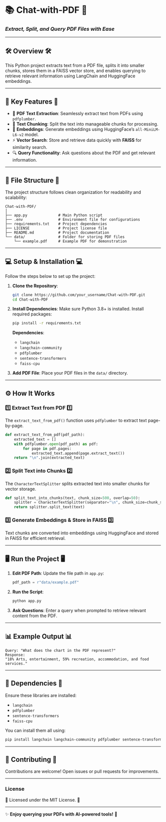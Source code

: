 # 📚 **Chat-with-PDF** 🤖  
### *Extract, Split, and Query PDF Files with Ease*

---

## 🛠️ **Overview** 🛠️ 

This Python project extracts text from a PDF file, splits it into smaller chunks, stores them in a FAISS vector store, and enables querying to retrieve relevant information using LangChain and HuggingFace embeddings.

---

## 🚀 **Key Features** 🚀

- 📄 **PDF Text Extraction**: Seamlessly extract text from PDFs using `pdfplumber`.
- 🔪 **Text Chunking**: Split the text into manageable chunks for processing.
- 🧠 **Embeddings**: Generate embeddings using HuggingFace’s `all-MiniLM-L6-v2` model.
- ⚡ **Vector Search**: Store and retrieve data quickly with **FAISS** for similarity search.
- 🔍 **Query Functionality**: Ask questions about the PDF and get relevant information.

---

## 📝 **File Structure** 📝

The project structure follows clean organization for readability and scalability:

```
Chat-with-PDF/
│
├── app.py              # Main Python script
├── .env                # Environment file for configurations
├── requirements.txt    # Project dependencies
├── LICENSE             # Project license file
├── README.md           # Project documentation
└── data/               # Folder for storing PDF files
    └── example.pdf     # Example PDF for demonstration
```

---

## 💻 **Setup & Installation** 💻

Follow the steps below to set up the project:

1. **Clone the Repository**:
   ```bash
   git clone https://github.com/your_username/Chat-with-PDF.git
   cd Chat-with-PDF
   ```

2. **Install Dependencies**:
   Make sure Python 3.8+ is installed. Install required packages:
   ```bash
   pip install -r requirements.txt
   ```

   **Dependencies**:
   - `langchain`
   - `langchain-community`
   - `pdfplumber`
   - `sentence-transformers`
   - `faiss-cpu`

3. **Add PDF File**:
   Place your PDF files in the `data/` directory.

---

## ⚙️ **How It Works**

### 1️⃣ **Extract Text from PDF**  1️⃣
The `extract_text_from_pdf()` function uses `pdfplumber` to extract text page-by-page.

```python
def extract_text_from_pdf(pdf_path):
    extracted_text = []
    with pdfplumber.open(pdf_path) as pdf:
        for page in pdf.pages:
            extracted_text.append(page.extract_text())
    return "\n".join(extracted_text)
```

### 2️⃣ **Split Text into Chunks** 2️⃣
The `CharacterTextSplitter` splits extracted text into smaller chunks for vector storage.

```python
def split_text_into_chunks(text, chunk_size=500, overlap=50):
    splitter = CharacterTextSplitter(separator="\n", chunk_size=chunk_size, chunk_overlap=overlap)
    return splitter.split_text(text)
```

### 3️⃣ **Generate Embeddings & Store in FAISS** 3️⃣
Text chunks are converted into embeddings using HuggingFace and stored in FAISS for efficient retrieval.

---

## 🖥️ **Run the Project** 🖥️

1. **Edit PDF Path**: Update the file path in `app.py`:
   ```python
   pdf_path = r"data/example.pdf"
   ```

2. **Run the Script**:
   ```bash
   python app.py
   ```

3. **Ask Questions**: Enter a query when prompted to retrieve relevant content from the PDF.

---

## 📊 **Example Output** 📊

```plaintext
Query: "What does the chart in the PDF represent?"
Response:
"18% Arts, entertainment, 59% recreation, accommodation, and food services."
```

---

## 🔧 **Dependencies** 🔧

Ensure these libraries are installed:

- `langchain`
- `pdfplumber`
- `sentence-transformers`
- `faiss-cpu`

You can install them all using:
```bash
pip install langchain langchain-community pdfplumber sentence-transformers faiss-cpu
```

---

## 🤝 **Contributing** 🤝

Contributions are welcome! Open issues or pull requests for improvements.

---

### **License**  
📄 Licensed under the MIT License. 📄

---

✨ **Enjoy querying your PDFs with AI-powered tools!** 🚀
